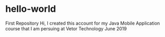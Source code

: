 # hello-world
First Repository
Hi, I created this account for my Java Mobile Application course that I am persuing at Vetor Technology June 2019
